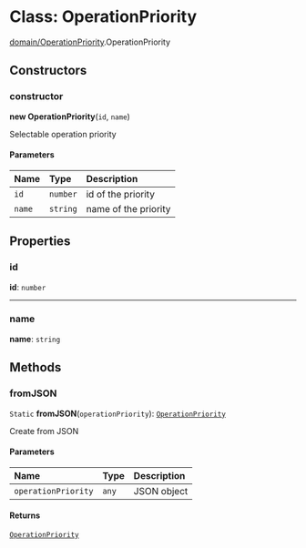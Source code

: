 # Class: OperationPriority

[domain/OperationPriority](../modules/domain_OperationPriority.md).OperationPriority

## Constructors

### constructor

**new OperationPriority**(`id`, `name`)

Selectable operation priority

#### Parameters

| Name | Type | Description |
| :------ | :------ | :------ |
| `id` | `number` | id of the priority |
| `name` | `string` | name of the priority |

## Properties

### id

 **id**: `number`

___

### name

 **name**: `string`

## Methods

### fromJSON

`Static` **fromJSON**(`operationPriority`): [`OperationPriority`](domain_OperationPriority.OperationPriority.md)

Create from JSON

#### Parameters

| Name | Type | Description |
| :------ | :------ | :------ |
| `operationPriority` | `any` | JSON object |

#### Returns

[`OperationPriority`](domain_OperationPriority.OperationPriority.md)
